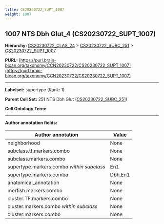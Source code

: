 ```yaml
---
title: CS20230722_SUPT_1007
weight: 1007
---
```

## 1007 NTS Dbh Glut_4 (CS20230722_SUPT_1007)
<b>Hierarchy: </b>
[CS20230722_CLAS_24](../CS20230722_CLAS_24) >
[CS20230722_SUBC_251](../CS20230722_SUBC_251) >
[CS20230722_SUPT_1007](../CS20230722_SUPT_1007)

**PURL:** [https://purl.brain-bican.org/taxonomy/CCN20230722/CS20230722_SUPT_1007](https://purl.brain-bican.org/taxonomy/CCN20230722/CS20230722_SUPT_1007)

---


**Labelset:** supertype (Rank: 1)

**Parent Cell Set:** 251 NTS Dbh Glut ([CS20230722_SUBC_251](../CS20230722_SUBC_251))



**Cell Ontology Term:** 

[MARKER GENES.]: #


---

[TRANSFERRED ANNOTATIONS.]: #


[AUTHOR ANNOTATION FIELDS.]: #


**Author annotation fields:**

| Author annotation | Value |
|-------------------|-------|
|neighborhood|None|
|subclass.tf.markers.combo|None|
|subclass.markers.combo|None|
|supertype.markers.combo _within subclass_|En1|
|supertype.markers.combo|Dbh,En1|
|anatomical_annotation|None|
|merfish.markers.combo|None|
|cluster.TF.markers.combo|None|
|cluster.markers.combo _within subclass_|None|
|cluster.markers.combo|None|
